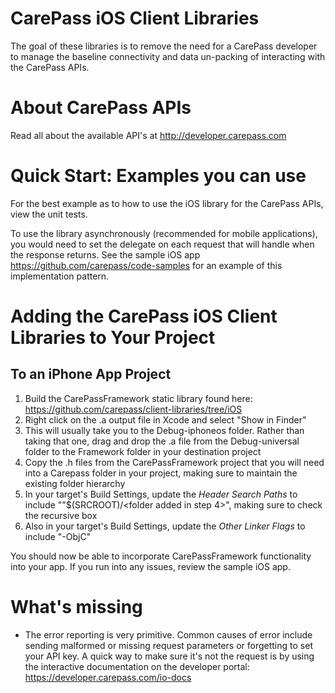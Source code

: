 CarePass iOS Client Libraries
=============================

The goal of these libraries is to remove the need for a CarePass developer to manage the baseline connectivity and data un-packing of interacting with the CarePass APIs.

About CarePass APIs
===================
Read all about the available API's at http://developer.carepass.com

Quick Start: Examples you can use
=================================
For the best example as to how to use the iOS library for the CarePass APIs, view the unit tests.

To use the library asynchronously (recommended for mobile applications), you would need to set the delegate on each request that will handle when the response returns. See the sample iOS app <https://github.com/carepass/code-samples> for an example of this implementation pattern.

Adding the CarePass iOS Client Libraries to Your Project
========================================================
To an iPhone App Project
------------------------
1. Build the CarePassFramework static library found here: <https://github.com/carepass/client-libraries/tree/iOS>
2. Right click on the .a output file in Xcode and select "Show in Finder"
3. This will usually take you to the Debug-iphoneos folder. Rather than taking that one, drag and drop the .a file from the Debug-universal folder to the Framework folder in your destination project
4. Copy the .h files from the CarePassFramework project that you will need into a Carepass folder in your project, making sure to maintain the existing folder hierarchy
5. In your target's Build Settings, update the _Header Search Paths_ to include ""$(SRCROOT)/<folder added in step 4>", making sure to check the recursive box
6. Also in your target's Build Settings, update the _Other Linker Flags_ to include "-ObjC"

You should now be able to incorporate CarePassFramework functionality into your app. If you run into any issues, review the sample iOS app.

What's missing
==============
- The error reporting is very primitive. Common causes of error include sending malformed or missing request parameters or forgetting to set your API key. A quick way to make sure it's not the request is by using the interactive documentation on the developer portal: https://developer.carepass.com/io-docs